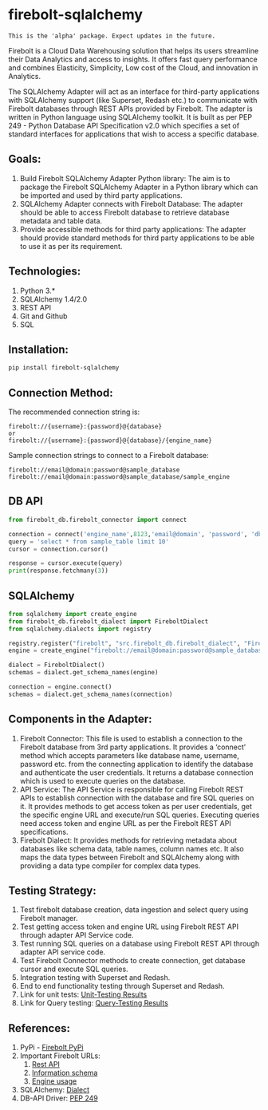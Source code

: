 # firebolt-sqlalchemy

```
This is the 'alpha' package. Expect updates in the future.
```

Firebolt is a Cloud Data Warehousing solution that helps its users streamline their Data Analytics and access to insights. It offers fast query performance and combines Elasticity, Simplicity, Low cost of the Cloud, and innovation in Analytics.

The SQLAlchemy Adapter will act as an interface for third-party applications with SQLAlchemy support (like Superset, Redash etc.) to communicate with Firebolt databases through REST APIs provided by Firebolt. The adapter is written in Python language using SQLAlchemy toolkit. It is built as per PEP 249 - Python Database API Specification v2.0 which specifies a set of standard interfaces for applications that wish to access a specific database.

## Goals:
1. Build Firebolt SQLAlchemy Adapter Python library: The aim is to package the Firebolt SQLAlchemy Adapter in a Python library which can be imported and used by third party applications.
2. SQLAlchemy Adapter connects with Firebolt Database: The adapter should be able to access Firebolt database to retrieve database metadata and table data.
3. Provide accessible methods for third party applications: The adapter should provide standard methods for third party applications to be able to use it as per its requirement.

## Technologies:
1. Python 3.*
2. SQLAlchemy 1.4/2.0
3. REST API
4. Git and Github
5. SQL


## Installation:
```bash
pip install firebolt-sqlalchemy
```


## Connection Method:
The recommended connection string is:
```
firebolt://{username}:{password}@{database}
or
firebolt://{username}:{password}@{database}/{engine_name}
```
Sample connection strings to connect to a Firebolt database:
```
firebolt://email@domain:password@sample_database
firebolt://email@domain:password@sample_database/sample_engine
```


## DB API

```python
from firebolt_db.firebolt_connector import connect

connection = connect('engine_name',8123,'email@domain', 'password', 'db_name')
query = 'select * from sample_table limit 10'
cursor = connection.cursor()

response = cursor.execute(query)
print(response.fetchmany(3))
```

## SQLAlchemy

```python
from sqlalchemy import create_engine
from firebolt_db.firebolt_dialect import FireboltDialect
from sqlalchemy.dialects import registry

registry.register("firebolt", "src.firebolt_db.firebolt_dialect", "FireboltDialect")
engine = create_engine("firebolt://email@domain:password@sample_database/sample_engine")

dialect = FireboltDialect()
schemas = dialect.get_schema_names(engine)

connection = engine.connect()
schemas = dialect.get_schema_names(connection)
```

## Components in the Adapter:
1. Firebolt Connector: This file is used to establish a connection to the Firebolt database from 3rd party applications. It provides a ‘connect’ method which accepts parameters like database name, username, password etc. from the connecting application to identify the database and authenticate the user credentials. It returns a database connection which is used to execute queries on the database.
2. API Service: The API Service is responsible for calling Firebolt REST APIs to establish connection with the database and fire SQL queries on it. It provides methods to get access token as per user credentials, get the specific engine URL and execute/run SQL queries. Executing queries need access token and engine URL as per the Firebolt REST API specifications.
3. Firebolt Dialect: It provides methods for retrieving metadata about databases like schema data, table names, column names etc. It also maps the data types between Firebolt and SQLAlchemy along with providing a data type compiler for complex data types.


## Testing Strategy:
1. Test firebolt database creation, data ingestion and select query using Firebolt manager.
2. Test getting access token and engine URL using Firebolt REST API through adapter API Service code.
3. Test running SQL queries on a database using Firebolt REST API through adapter API service code.
4. Test Firebolt Connector methods to create connection, get database cursor and execute SQL queries.
5. Integration testing with Superset and Redash.
6. End to end functionality testing through Superset and Redash.
7. Link for unit tests: [Unit-Testing Results](https://docs.google.com/spreadsheets/d/1uP49jjpwCzfYPeh9NIkm_BdsmIV1bSrJHsR4wk86zUE/edit#gid=1161341563)
8. Link for Query testing: [Query-Testing Results](https://docs.google.com/spreadsheets/d/1V0gw-Ke8m3bcGF4bs-SaTgnnO73Rxw8iZ15x5lMJJ0g/edit#gid=0)


## References:
1. PyPi - [Firebolt PyPi](https://pypi.org/project/firebolt-sqlalchemy/)
2. Important Firebolt URLs:
    1. [Rest API](https://docs.firebolt.io/integrations/connecting-via-rest-api)
    2. [Information schema](https://docs.firebolt.io/general-reference/information-schema)
    3. [Engine usage](https://docs.firebolt.io/working-with-engines)
3. SQLAlchemy: [Dialect](https://docs.sqlalchemy.org/en/14/dialects/)
5. DB-API Driver: [PEP 249](https://www.python.org/dev/peps/pep-0249/)
